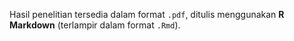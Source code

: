 Hasil penelitian tersedia dalam format `.pdf`, ditulis menggunakan __R Markdown__ (terlampir dalam format `.Rmd`).
